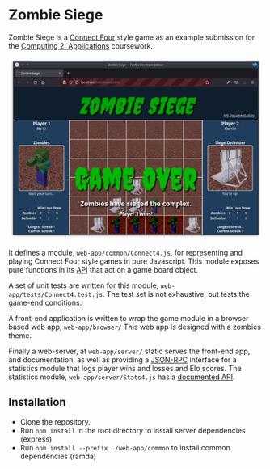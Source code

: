 # Zombie Siege
Zombie Siege is a
[Connect Four](https://en.wikipedia.org/wiki/Connect_Four)
style game as an example submission for the
[Computing 2: Applications](https://github.com/fourier-space/Computing-2-Applications)
coursework.

![Screenshot of Zombie Seige gameplay](screenshot.png)

It defines a module,
`web-app/common/Connect4.js`,
for representing and playing
Connect Four style games in pure Javascript.
This module exposes pure functions in its
[API](https://fourier-space.github.io/zombie-siege/Connect4.html)
that act on a game board object.

A set of unit tests are written for this module,
`web-app/tests/Connect4.test.js`.
The test set is not exhaustive, but tests the game-end conditions.

A front-end application is written to wrap the game module in a browser based
web app,
`web-app/browser/`
This web app is designed with a zombies theme.

Finally a web-server, at `web-app/server/` static serves the front-end app,
and documentation, as well as providing a
[JSON-RPC](https://www.jsonrpc.org/specification)
interface for a statistics module that logs player wins and losses and
Elo scores.
The statistics module, `web-app/server/Stats4.js` has a
[documented API](https://fourier-space.github.io/zombie-siege/Stats4.html).

## Installation
* Clone the repository.
* Run `npm install` in the root directory to install server dependencies (express)
* Run `npm install --prefix ./web-app/common` to install common dependencies (ramda)
